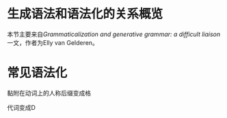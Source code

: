 # 生成语法和语法化的关系概览

本节主要来自*Grammaticalization and generative grammar: a difficult liaison*一文，作者为Elly van Gelderen。

# 常见语法化

黏附在动词上的人称后缀变成格

代词变成D